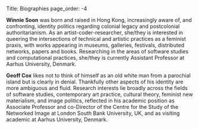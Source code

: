 Title: Biographies
page_order: -4

**Winnie Soon** was born and raised in Hong Kong, increasingly aware of, and confronting, identity politics regarding colonial legacy and postcolonial authoritarianism. As an artist-coder-researcher, she/they is interested in queering the intersections of technical and artistic practices as a feminist praxis, with works appearing in museums, galleries, festivals, distributed networks, papers and books. Researching in the areas of software studies and computational practices, she/they is currently Assistant Professor at Aarhus University, Denmark.

**Geoff Cox** likes not to think of himself as an old white man from a parochial island but is clearly in denial. Thankfully other aspects of his identity are more ambiguous and fluid. Research interests lie broadly across the fields of software studies, contemporary art practice, cultural theory, feminist new materialism, and image politics, reflected in his academic position as Associate Professor and co-Director of the Centre for the Study of the Networked Image at London South Bank University, UK, and as visiting academic at Aarhus University, Denmark.

